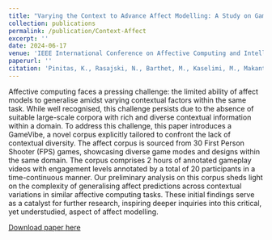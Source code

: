 ```yaml
---
title: "Varying the Context to Advance Affect Modelling: A Study on Game Engagement Prediction"
collection: publications
permalink: /publication/Context-Affect
excerpt: ''
date: 2024-06-17
venue: 'IEEE International Conference on Affective Computing and Intelligent Interaction'
paperurl: ''
citation: 'Pinitas, K., Rasajski, N., Barthet, M., Kaselimi, M., Makantasis, K., Liapis, A., & Yannakakis, G. N. (2024). Varying the Context to Advance Affect Modelling: A Study on Game Engagement Prediction. In Proceedings of the 12th IEEE International Conference on Affective Computing and Intelligent Interaction.'
---
```


Affective computing faces a pressing challenge: the limited ability of affect models to generalise amidst varying contextual factors within the same task. While well recognised, this challenge persists due to the absence of suitable large-scale corpora with rich and diverse contextual information within a domain. To address this challenge, this paper introduces a GameVibe, a novel corpus explicitly tailored to confront the lack of contextual diversity. The affect corpus is sourced from 30 First Person Shooter (FPS) games, showcasing diverse game modes and designs within the same domain. The corpus comprises 2 hours of annotated gameplay videos with engagement levels annotated by a total of 20 participants in a time-continuous manner. Our preliminary analysis on this corpus sheds light on the complexity of generalising affect predictions across contextual variations in similar affective computing tasks. These initial findings serve as a catalyst for further research, inspiring deeper inquiries into this critical, yet understudied, aspect of affect modelling.

[Download paper here](https://matthewbarthet.com/files/context_affect.pdf)